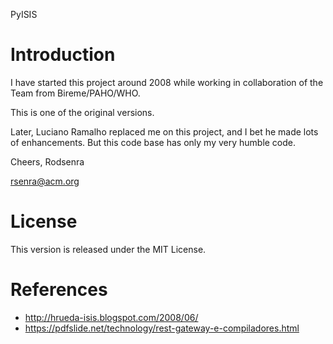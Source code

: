 PyISIS

# Introduction

I have started this project around 2008 while working in collaboration of the Team from Bireme/PAHO/WHO.

This is one of the original versions.

Later, Luciano Ramalho replaced me on this project, and I bet he made lots of enhancements. But this code base has only my very humble code.

Cheers,
Rodsenra

rsenra@acm.org

# License

This version is released under the MIT License.

# References

- http://hrueda-isis.blogspot.com/2008/06/
- https://pdfslide.net/technology/rest-gateway-e-compiladores.html

